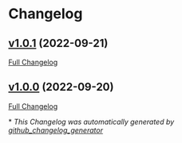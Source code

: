 # Changelog

## [v1.0.1](https://github.com/libis/teneo-logger/tree/v1.0.1) (2022-09-21)

[Full Changelog](https://github.com/libis/teneo-logger/compare/v1.0.0...v1.0.1)

## [v1.0.0](https://github.com/libis/teneo-logger/tree/v1.0.0) (2022-09-20)

[Full Changelog](https://github.com/libis/teneo-logger/compare/dfab3315cb6b81a4ef197e5282202ddec89b6c50...v1.0.0)



\* *This Changelog was automatically generated by [github_changelog_generator](https://github.com/github-changelog-generator/github-changelog-generator)*

